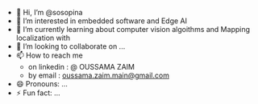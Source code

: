 - 👋 Hi, I’m @sosopina
- 👀 I’m interested in embedded software and Edge AI
- 🌱 I’m currently learning about computer vision algoithms and Mapping localization with 
- 💞️ I’m looking to collaborate on ...
- 📫 How to reach me
    - on linkedin : @ OUSSAMA ZAIM
    - by email : oussama.zaim.main@gmail.com
- 😄 Pronouns: ...
- ⚡ Fun fact: ...

<!---
sosopina/sosopina is a ✨ special ✨ repository because its `README.md` (this file) appears on your GitHub profile.
You can click the Preview link to take a look at your changes.
--->
